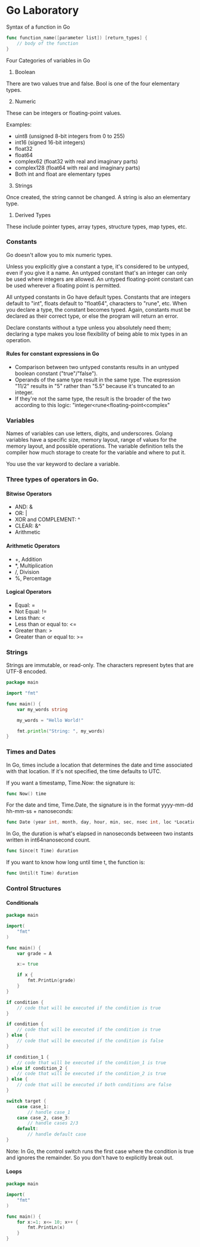 # Go Laboratory

Syntax of a function in Go

```go
func function_name([parameter list]) [return_types] {
    // body of the function
}
```

Four Categories of variables in Go

1. Boolean

There are two values true and false.  Bool is one of the four elementary types.

2. Numeric

These can be integers or floating-point values.  

Examples:

* uint8 (unsigned 8-bit integers from 0 to 255)
* int16 (signed 16-bit integers)
* float32
* float64
* complex62 (float32 with real and imaginary parts)
* complex128 (float64 with real and imaginary parts)
* Both int and float are elementary types

3. Strings

Once created, the string cannot be changed.
A string is also an elementary type.

1. Derived Types

These include pointer types, array types, structure types, map types, etc.

### Constants

Go doesn't allow you to mix numeric types.

Unless you explicitly give a constant a type, it's considered to be untyped, even if you give it a name.  An untyped constant that's an integer can only be used where integers are allowed.  An untyped floating-point constant can be used wherever a floating point is permitted.

All untyped constants in Go have default types.  Constants that are integers default to "int", floats default to "float64", characters to "rune", etc.  When you declare a type, the constant becomes typed.  Again, constants must be declared as their correct type, or else the program will return an error.

Declare constants without a type unless you absolutely need them;  declaring a type makes you lose flexibility of being able to mix types in an operation.

#### Rules for constant expressions in Go

* Comparison between two untyped constants results in an untyped boolean constant ("true"/"false").
* Operands of the same type result in the same type.  The expression "11/2" results in "5" rather than "5.5" because it's truncated to an integer.
* If they're not the same type, the result is the broader of the two according to this logic: "integer<rune<floating-point<complex"

### Variables

Names of variables can use letters, digits, and underscores.  Golang variables have a specific size, memory layout, range of values for the memory layout, and possible operations.  The variable definition tells the compiler how much storage to create for the variable and where to put it.

You use the var keyword to declare a variable.

### Three types of operators in Go.

#### Bitwise Operators

* AND: &
* OR: |
* XOR and COMPLEMENT: ^
* CLEAR: &^
* Arithmetic

#### Arithmetic Operators

* +, Addition
* *, Multiplication
* /, Division
* %, Percentage

#### Logical Operators

* Equal: =
* Not Equal: !=
* Less than: <
* Less than or equal to: <=
* Greater than: >
* Greater than or equal to: >=

### Strings

Strings are immutable, or read-only.  The characters represent bytes that are UTF-8 encoded.

```go
package main

import "fmt"

func main() {
    var my_words string

    my_words = "Hello World!"

    fmt.println("String: ", my_words)
}
```

### Times and Dates

In Go, times include a location that determines the date and time associated with that location.  If it's not specified, the time defaults to UTC.

If you want a timestamp, Time.Now: the signature is:

```go
func Now() time
```

For the date and time, Time.Date, the signature is in the format yyyy-mm-dd hh-mm-ss + nanoseconds:

```go
func Date (year int, month, day, hour, min, sec, nsec int, loc *Location)
```

In Go, the duration is what's elapsed in nanoseconds betweeen two instants written in int64nanosecond count.

```go
func Since(t Time) duration
```

If you want to know how long until time t, the function is:

```go
func Until(t Time) duration
```

### Control Structures

#### Conditionals

```go
package main

import(
    "fmt"
)

func main() {
    var grade = A

    x:= true

    if x {
        fmt.PrintLn(grade)
    }
}
```

```go
if condition {
    // code that will be executed if the condition is true
}
```

```go
if condition {
    // code that will be executed if the condition is true
} else {
    // code that will be executed if the condition is false
}
```

```go
if condition_1 {
    // code that will be executed if the condition_1 is true
} else if condition_2 {
    // code that will be executed if the condition_2 is true
} else {
    // code that will be executed if both conditions are false
}
```

```go
switch target {
    case case_1:
        // handle case_1
    case case_2, case_3:
        // handle cases 2/3
    default:
        // handle default case
}
```

Note: In Go, the control switch runs the first case where the condition is true and ignores the remainder.  So you don't have to explicitly break out.

#### Loops

```go
package main

import(
    "fmt"
)

func main() {
    for x:=1; x<= 10; x++ {
        fmt.PrintLn(x)
    }
}
```

